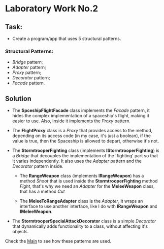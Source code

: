 # Laboratory Work No.2

## Task:
- Create a program/app that uses 5 structural patterns.

### Structural Patterns:
+ _Bridge_ pattern;
+ _Adapter_ pattern;
+ _Proxy_ pattern;
+ _Decorator_ pattern;
+ _Facade_ pattern.

## Solution

- The __SpceshipFlightFacade__ class implements the _Facade_ pattern, it hides the complex implementation of a spaceship's flight, making it easier to use. Also, inside it implements the _Proxy_ pattern.

- The __FlightProxy__ class is a _Proxy_ that provides access to the method, depending on its access code (in my case, it's just a boolean), if the value is true, then the Spaceship is allowed to depart, otherwise it's not.

- The __StormtrooperFighting__ class (implements __IStormtrooperFighting__) is a _Bridge_ that decouples the implementation of the 'fighting' part so that it varies independently. It also uses the _Adapter_ pattern and the _Decorator_ pattern inside.

  + The __RangeWeapon__ class (implements __IRangeWeapon__) has a method _Shoot_ that is used inside the __StormtrooperFighting__ method _Fight_, that's why we need an _Adapter_ for the __MeleeWeapon__ class, that has a method _Cut_

  + The __MeleeToRangeAdapter__ class is the _Adapter_, it wraps an interface to use another interface, like I do with __IRangeWeapon__ and __IMeleeWeapon__.

- The __StormtrooperSpecialAttackDecorator__ class is a simple  _Decorator_ that dynamically adds functionality to a class, without affecting it's objects.


Check the [Main](https://github.com/skidne/TMPS-Labs/blob/master/Client/Program.cs) to see how these patterns are used.

